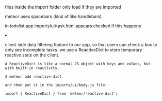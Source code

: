 files inside the import folder only load if they are imported

meteor uses spacebars (kind of like handlebars)

in todolist app
imports/ui/task.html appears checked if this happens
  <li class="{{#if checked}}checked{{/if}}">

client-side data filtering feature to our app, so that users can check a box to only see incomplete tasks. 
	we use a ReactiveDict to store temporary reactive state on the client. 

	A ReactiveDict is like a normal JS object with keys and values, but with built-in reactivity.

	$ meteor add reactive-dict

	and then put it in the imports/ui/body.js file:

	import { ReactiveDict } from 'meteor/reactive-dict';

